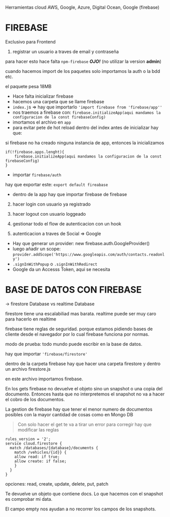 Herramientas cloud AWS, Google, Azure, Digital Ocean, Google (firebase)

# FIREBASE

Exclusivo para Frontend

1. registrar un usuario a traves de email y contraseña

para hacer esto hace falta `npm-firebase` ***OJO!*** (no utilizar la version **admin**)

cuando hacemos import de los paquetes solo importamos la auth o la bdd etc. 

el paquete pesa 18MB 

- Hace falta inicializar firebase
- hacemos una carpeta que se llame firebase
- `index.j`s => hay que importarlo `'import firebase from 'firebase/app''`
- nos traemos a firebase con: `firebase.initializeApp(aqui mandamos la configuracion de la const firebaseConfig)`
- imortamos el archivo en `app`
- para evitar pete de hot reload dentro del index antes de inicializar hay que:

si firebase no ha creado ninguna instancia de app, entonces la inicializamos
````
if(!firebase.apps.lenght){
    firebase.initializeApp(aqui mandamos la configuracion de la const firebaseConfig)
}
````

- importar `firebase/auth`

hay que exportar este: `export default fireabase`

- dentro de la app hay que importar firebase de firebase


2. hacer login con usuario ya registrado
3. hacer logout con usuario loggeado
4. gestionar todo el flow de autenticacion con un hook

2. autenticacion a traves de Social => Google

- Hay que generar un provider: new firebase.auth.GoogleProvider()
- luego añadir un scope: `provider.addScope('https://www.googleapis.com/auth/contacts.readonly')`
- `.signInWithPopup` o `.signInWithRedirect`
- Google da un Accesss Token, aqui se necesita


# BASE DE DATOS CON FIREBASE

-> firestore Database vs realtime Database 

firestore tiene una escalabiliad mas barata. realtime puede ser muy caro para hacerlo en realtime

firebase tiene reglas de seguridad. porque estamos pidiendo bases de cliente desde el navegador por lo cual firebase funciona por normas. 

modo de prueba: todo mundo puede escribir en la base de datos. 

hay que importar `'firebase/firestore'`

dentro de la carpeta firebase hay que hacer una carpeta firestore y dentro un archivo firestore.js

en este archivo importamos firebase. 

En los gets firebase no devuelve el objeto sino un snapshot o una copia del documento. Entonces hasta que no interpretemos el snapshot no va a hacer el cobro de los documentos. 

La gestion de firebase hay que tener el menor numero de documentos posibles con la mayor cantidad de cosas como en Mongo DB

> Con solo hacer el get te va a tirar un error para corregir hay que modificar las reglas 

````
rules_version = '2';
service cloud.firestore {
  match /databases/{database}/documents {
    match /vehicles/{id}} {
    allow read: if true;
    allow create: if false;
    }
  }
}
````
opciones: read, create, update, delete, put, patch

Te devuelve un objeto que contiene docs. Lo que hacemos con el snapshot es comprobar mi data. 

El campo empty nos ayudan a no recorrer los campos de los snapshots. 


